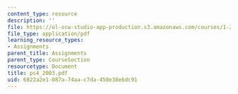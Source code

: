 ```yaml
---
content_type: resource
description: ''
file: https://ol-ocw-studio-app-production.s3.amazonaws.com/courses/1-224j-carrier-systems-fall-2003/6822a2e1087a74aac7da450e38e6dc91_ps4_2003.pdf
file_type: application/pdf
learning_resource_types:
- Assignments
parent_title: Assignments
parent_type: CourseSection
resourcetype: Document
title: ps4_2003.pdf
uid: 6822a2e1-087a-74aa-c7da-450e38e6dc91
---
```

